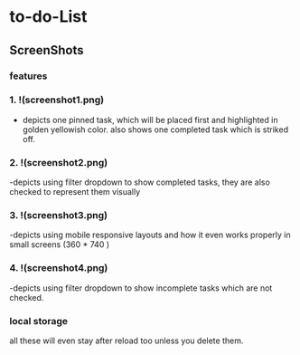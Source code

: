 # to-do-List
## ScreenShots
### features
### 1. !(screenshot1.png) 
- depicts one pinned task, which will be placed first and highlighted in golden yellowish color. also shows one completed task which is striked off.
### 2. !(screenshot2.png)
-depicts using filter dropdown to show completed tasks, they are also checked to represent them visually
### 3. !(screenshot3.png)
-depicts using mobile responsive layouts and how it even works properly in small screens (360 * 740 )
### 4. !(screenshot4.png)
-depicts using filter dropdown to show incomplete tasks which are not checked.
### local storage
all these will even stay after reload too unless you delete them.

